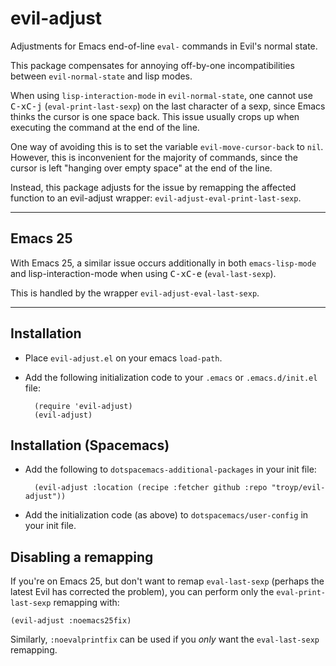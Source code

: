 # evil-adjust
Adjustments for Emacs end-of-line `eval-` commands in Evil's normal state.


This package compensates for annoying off-by-one incompatibilities between
`evil-normal-state` and lisp modes.

When using `lisp-interaction-mode` in `evil-normal-state`, one cannot use
<kbd>C-x</kbd><kbd>C-j</kbd> (`eval-print-last-sexp`) on the last character of a
sexp, since Emacs thinks the cursor is one space back. This issue usually crops
up when executing the command at the end of the line.

One way of avoiding this is to set the variable `evil-move-cursor-back` to `nil`.
However, this is inconvenient for the majority of commands, since the cursor is
left "hanging over empty space" at the end of the line.

Instead, this package adjusts for the issue by remapping the affected function
to an evil-adjust wrapper: `evil-adjust-eval-print-last-sexp`.

--------------------------------------------------------------------------------

## Emacs 25

With Emacs 25, a similar issue occurs additionally in both `emacs-lisp-mode`
and lisp-interaction-mode when using <kbd>C-x</kbd><kbd>C-e</kbd>
(`eval-last-sexp`).

This is handled by the wrapper `evil-adjust-eval-last-sexp`.

--------------------------------------------------------------------------------

## Installation

* Place `evil-adjust.el` on your emacs `load-path`.
* Add the following initialization code to your `.emacs` or `.emacs.d/init.el`
    file:

        (require 'evil-adjust)
        (evil-adjust)

## Installation (Spacemacs)

* Add the following to `dotspacemacs-additional-packages` in your init file:

        (evil-adjust :location (recipe :fetcher github :repo "troyp/evil-adjust"))

* Add the initialization code (as above) to `dotspacemacs/user-config` in your
    init file.

## Disabling a remapping

If you're on Emacs 25, but don't want to remap `eval-last-sexp` (perhaps the latest
Evil has corrected the problem), you can perform only the `eval-print-last-sexp`
remapping with:

    (evil-adjust :noemacs25fix)

Similarly, `:noevalprintfix` can be used if you *only* want the `eval-last-sexp`
remapping.
